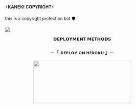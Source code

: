    ⚡𝐊𝐀𝐍𝐄𝐊𝐈 𝐂𝐎𝐏𝐘𝐑𝐈𝐆𝐇𝐓⚡

this is a copyright protection bot 🛡️

<img src="https://graph.org/file/f6393cdc949b95400433a.jpg">
<p align="center">
<b>𝗗𝗘𝗣𝗟𝗢𝗬𝗠𝗘𝗡𝗧 𝗠𝗘𝗧𝗛𝗢𝗗𝗦</b>
</p>

<h3 align="center">
    ─「 ᴅᴇᴩʟᴏʏ ᴏɴ ʜᴇʀᴏᴋᴜ 」─
</h3>

<p align="center"><a href="https://dashboard.heroku.com/new?template=https://github.com/insanekaneki7/COPYRIGHT2"> <img src="https://img.shields.io/badge/Deploy%20On%20Heroku-black?style=for-the-badge&logo=heroku" width="320" height="138.45"/></a></p>
